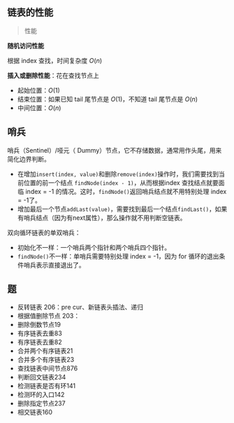## 链表的性能

> 性能

**随机访问性能**

根据 index 查找，时间复杂度 $O(n)$

**插入或删除性能**：花在查找节点上

* 起始位置：$O(1)$
* 结束位置：如果已知 tail 尾节点是 $O(1)$，不知道 tail 尾节点是 $O(n)$
* 中间位置：$O(n)$

## 哨兵

哨兵（Sentinel）/哑元（ Dummy）节点，它不存储数据，通常用作头尾，用来简化边界判断。
- 在增加`insert(index, value)`和删除`remove(index)`操作时，我们需要找到当前位置的前一个结点 `findNode(index - 1)`，从而根据index 查找结点就要面临 index = -1 的情况。这时，`findNode()`返回哨兵结点就不用特别处理 index = -1了。
- 增加最后一个节点`addLast(value)`，需要找到最后一个结点`findLast()`，如果有哨兵结点（因为有next属性），那么操作就不用判断空链表。

双向循环链表的单双哨兵：
- 初始化不一样：一个哨兵两个指针和两个哨兵四个指针。
- `findNode()`不一样：单哨兵需要特别处理 index = -1，因为 for 循环的退出条件哨兵表示直接退出了。

## 题

- 反转链表 206：pre cur、新链表头插法、递归
- 根据值删除节点 203：
- 删除倒数节点19
- 有序链表去重83
- 有序链表去重82
- 合并两个有序链表21
- 合并多个有序链表23
- 查找链表中间节点876
- 判断回文链表234
- 检测链表是否有环141
- 检测环的入口142
- 删除指定节点237
- 相交链表160